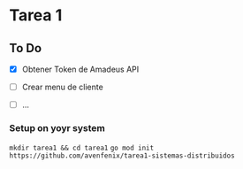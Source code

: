 # Tarea 1

## To Do

- [x] Obtener Token de Amadeus API
- [ ] Crear menu de cliente
- [ ] ...


### Setup on yoyr system

```mkdir tarea1 && cd tarea1```
```go mod init https://github.com/avenfenix/tarea1-sistemas-distribuidos```
